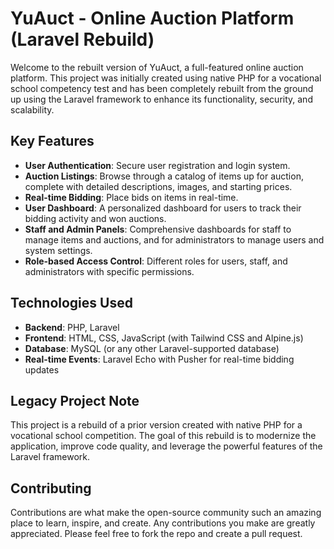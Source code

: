 # YuAuct - Online Auction Platform (Laravel Rebuild)

Welcome to the rebuilt version of YuAuct, a full-featured online auction platform. This project was initially created using native PHP for a vocational school competency test and has been completely rebuilt from the ground up using the Laravel framework to enhance its functionality, security, and scalability.

## Key Features

* **User Authentication**: Secure user registration and login system.
* **Auction Listings**: Browse through a catalog of items up for auction, complete with detailed descriptions, images, and starting prices.
* **Real-time Bidding**: Place bids on items in real-time.
* **User Dashboard**: A personalized dashboard for users to track their bidding activity and won auctions.
* **Staff and Admin Panels**: Comprehensive dashboards for staff to manage items and auctions, and for administrators to manage users and system settings.
* **Role-based Access Control**: Different roles for users, staff, and administrators with specific permissions.

## Technologies Used

* **Backend**: PHP, Laravel
* **Frontend**: HTML, CSS, JavaScript (with Tailwind CSS and Alpine.js)
* **Database**: MySQL (or any other Laravel-supported database)
* **Real-time Events**: Laravel Echo with Pusher for real-time bidding updates

## Legacy Project Note

This project is a rebuild of a prior version created with native PHP for a vocational school competition. The goal of this rebuild is to modernize the application, improve code quality, and leverage the powerful features of the Laravel framework.

## Contributing

Contributions are what make the open-source community such an amazing place to learn, inspire, and create. Any contributions you make are greatly appreciated. Please feel free to fork the repo and create a pull request.
